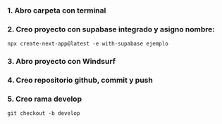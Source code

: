 ### 1. Abro carpeta con terminal

### 2. Creo proyecto con supabase integrado y asigno nombre:

```
npx create-next-app@latest -e with-supabase ejemplo
```

### 3. Abro proyecto con Windsurf

### 4. Creo repositorio github, commit y push

### 5. Creo rama develop

```
git checkout -b develop
```
